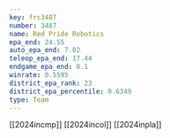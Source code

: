 ```yaml
---
key: frc3487
number: 3487
name: Red Pride Robotics
epa_end: 24.55
auto_epa_end: 7.02
teleop_epa_end: 17.44
endgame_epa_end: 0.1
winrate: 0.5595
district_epa_rank: 23
district_epa_percentile: 0.6349
type: Team
---
```

[[2024incmp]]
[[2024incol]]
[[2024inpla]]
